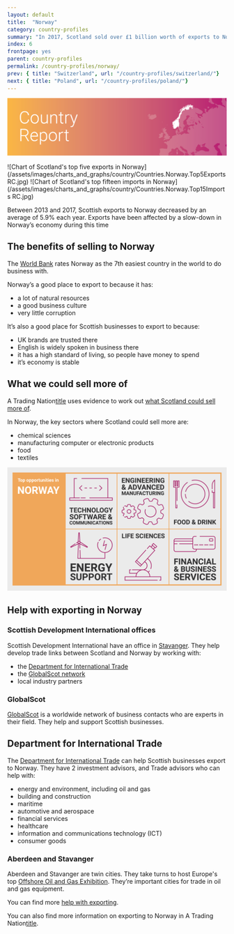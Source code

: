 ```yaml
---
layout: default
title:  "Norway"
category: country-profiles
summary: "In 2017, Scotland sold over £1 billion worth of exports to Norway. This is 3.1% of Scotland’s total international exports."
index: 6
frontpage: yes
parent: country-profiles
permalink: /country-profiles/norway/
prev: { title: "Switzerland", url: "/country-profiles/switzerland/"}
next: { title: "Poland", url: "/country-profiles/poland/"}
---
```


![An image of Norway outlined on a map](/assets/images/country_maps/06-Norway.png)

![Chart of Scotland's top five exports in Norway](/assets/images/charts_and_graphs/country/Countries.Norway.Top5Exports RC.jpg)
![Chart of Scotland's top fifteen imports in Norway](/assets/images/charts_and_graphs/country/Countries.Norway.Top15Imports RC.jpg)


Between 2013 and 2017, Scottish exports to Norway decreased by an average of 5.9% each year. Exports have been affected by a slow-down in Norway’s economy during this time


## The benefits of selling to Norway
The [World Bank](http://www.doingbusiness.org/en/rankings) rates Norway as the 7th easiest country in the world to do business with.

Norway’s a good place to export to because it has:

* a lot of natural resources
* a good business culture
* very little corruption

It’s also a good place for Scottish businesses to export to because:

* UK brands are trusted there
* English is widely spoken in business there
* it has a high standard of living, so people have money to spend
* it’s economy is stable


## What we could sell more of
A Trading Nation[title](https://www.example.com) uses evidence to work out [what Scotland could sell more of](https://tradingnation.mygov.scot/what-people-are-buying/).

In Norway, the key sectors where Scotland could sell more are:

* chemical sciences
* manufacturing computer or electronic products
* food
* textiles

![An infographic of top opportunities in Norway](/assets/images/country_infographics/06-Norway-top-opportunities.png)

## Help with exporting in Norway

### Scottish Development International offices
Scottish Development International have an office in [Stavanger](https://www.sdi.co.uk/about-sdi/global-offices/europe-middle-east-and-africa/norway-stavanger). They help develop trade links between Scotland and Norway by working with:

* the [Department for International Trade](https://www.gov.uk/government/organisations/department-for-international-trade)
* the [GlobalScot network](https://www.globalscot.com/)
* local industry partners


### GlobalScot
[GlobalScot](https://www.globalscot.com/) is a worldwide network of business contacts who are experts in their field. They help and support Scottish businesses.



## Department for International Trade
The [Department for International Trade](https://www.gov.uk/government/publications/exporting-to-norway) can help Scottish businesses export to Norway. They have 2 investment advisors, and Trade advisors who can help with:

* energy and environment, including oil and gas
* building and construction
* maritime
* automotive and aerospace
* financial services
* healthcare
* information and communications technology (ICT)
* consumer goods


### Aberdeen and Stavanger
Aberdeen and Stavanger are twin cities. They take turns to host Europe's top [Offshore Oil and Gas Exhibition](https://www.offshore-europe.co.uk/). They’re important cities for trade in oil and gas equipment.  

You can find more [help with exporting](https://tradingnation.mygov.scot/help-for-businesses/).

You can also find more information on exporting to Norway in A Trading Nation[title](https://www.example.com).

